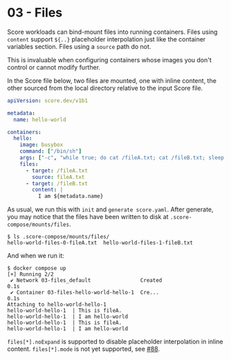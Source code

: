 # 03 - Files

Score workloads can bind-mount files into running containers. Files using `content` support `${..}` placeholder interpolation just like the container variables section. Files using a `source` path do not.

This is invaluable when configuring containers whose images you don't control or cannot modify further.

In the Score file below, two files are mounted, one with inline content, the other sourced from the local directory relative to the input Score file.

```yaml
apiVersion: score.dev/v1b1

metadata:
  name: hello-world

containers:
  hello:
    image: busybox
    command: ["/bin/sh"]
    args: ["-c", "while true; do cat /fileA.txt; cat /fileB.txt; sleep 5; done"]
    files:
      - target: /fileA.txt
        source: fileA.txt
      - target: /fileB.txt
        content: |
          I am ${metadata.name}
```

As usual, we run this with `init` and `generate score.yaml`. After generate, you may notice that the files have been written to disk at `.score-compose/mounts/files`.

```console
$ ls .score-compose/mounts/files/
hello-world-files-0-fileA.txt  hello-world-files-1-fileB.txt
```

And when we run it:

```console
$ docker compose up
[+] Running 2/2
 ✔ Network 03-files_default                Created                                         0.1s
 ✔ Container 03-files-hello-world-hello-1  Cre...                                          0.1s
Attaching to hello-world-hello-1
hello-world-hello-1  | This is fileA.
hello-world-hello-1  | I am hello-world
hello-world-hello-1  | This is fileA.
hello-world-hello-1  | I am hello-world
```

`files[*].noExpand` is supported to disable placeholder interpolation in inline content. `files[*].mode` is not yet supported, see [#88](https://github.com/score-spec/score-compose/issues/88).

